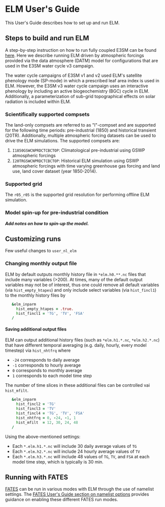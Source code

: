 # ELM User's Guide

This User's Guide describes how to set up and run ELM.

## Steps to build and run ELM

A step-by-step instruction on how to run fully coupled E3SM can be found [here](https://acme-climate.atlassian.net/wiki/spaces/DOC/pages/2309226536). Here we describe running ELM driven by atmospheric forcings provided via the data atmosphere (DATM) model for configurations that are used in the E3SM water cycle v3 campaign.

The water cycle campaigns of E3SM v1 and v2 used ELM's satellite phenology mode (SP-mode) in which a prescribed leaf area index is used in ELM. However, the E3SM v3 water cycle campaign uses an interactive phenology by including an active biogeochemistry (BGC) cycle in ELM. Additionally, a parameterization of sub-grid topographical effects on solar radiation is included within ELM.

### Scientifically supported compsets

The land-only compsets are referred to as "I"-compset and are supported for the following time periods: pre-industrial (1850) and historical transient (20TR). Additionally, multiple atmospheric forcing datasets can be used to drive the ELM simulations. The supported compsets are:

1. `I1850GSWCNPRDCTCBCTOP`: Climatological pre-industrial using GSWP atmospheric forcings
2. `I20TRGSWCNPRDCTCBCTOP`: Historical ELM simulation using GSWP atmospheric forcings with time varying greenhouse gas forcing and land use, land cover dataset (year 1850-2014).

### Supported grid

The `r05_r05` is the supported grid resolution for performing offline ELM simulation.

### Model spin-up for pre-industrial condition

***Add notes on how to spin-up the model.***

## Customizing runs

Few useful changes to `user_nl_elm`

### Changing monthly output file

ELM by default outputs monthly history file in `*elm.h0.**.nc` files
that include many variables (>200). At times, many of the default output
variables may not be of interest, thus one could remove all default variables
(via `hist_empty_htapes`) and only include select variables (via `hist_fincl1`)
to the monthly history files by

```fortran
   &elm_inparm
     hist_empty_htapes = .true.
     hist_fincl1 = 'TG', 'TV', 'FSA'
   /
```

#### Saving additional output files

ELM can output additional history files (such as `*elm.h1.*.nc`, `*elm.h2.*.nc`)
that have different temporal averaging (e.g. daily, hourly, every model timestep) via
`hist_nhtfrq` where

- `-24` corresponds to daily average
- `-1` corresponds to hourly average
- `0` corresponds to monthly average
- `1` corresponds to each model time step

The number of time slices in these additional files can be controlled
vai `hist_mfilt`.

```fortran
   &elm_inparm
     hist_fincl2 = 'TG'
     hist_fincl3 = 'TV'
     hist_fincl4 = 'TG', 'TV', 'FSA'
     hist_nhtfrq = 0, -24, -1, 1
     hist_mfilt  = 12, 30, 24, 48
   /
```

Using the above-mentioned settings:

- Each `*.elm.h1.*.nc` will include 30 daily average values of `TG`
- Each `*.elm.h2.*.nc` will include 24 hourly average values of `TV`
- Each `*.elm.h3.*.nc` will include 48 values of `TG`, `TV`, and `FSA` at
  each model time step, which is typically is 30 min.

## Running with FATES

[FATES](fates.md) can be run in various modes with ELM through the use of namelist settings.
The [FATES User's Guide section on namelist options](https://fates-users-guide.readthedocs.io/en/latest/user/Namelist-Options-and-Run-Time-Modes.html)
provides guidance on enabling these different FATES run modes.
